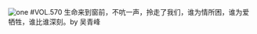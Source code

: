 ![one](http://image.wufazhuce.com/FsEv0htNRu7ELnvceWO1NXJ55g3G)
#VOL.570
生命来到窗前，不吭一声，拎走了我们，谁为情所困，谁为爱牺牲，谁比谁深刻。by 吴青峰